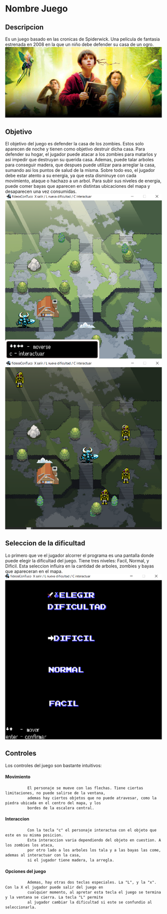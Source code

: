 # Nombre Juego
## Descripcion
 Es un juego basado en las cronicas de Spiderwick. Una pelicula de fantasia estrenada en 2008 en la que un niño debe defender su casa de un ogro.
 ![Las cronicas de Spiderwick](https://github.com/pdep-utn-frd/2021-wollok-game-object-fideoscontuco/blob/master/las-cronicas-de-spiderwick-destacada.jpg)
## Objetivo
  El objetivo del juego es defender la casa de los zombies. Estos solo aparecen de noche y tienen como objetivo destruir dicha casa. Para defender su hogar, el jugador puede atacar a los zombies para matarlos y asi impedir que destruyan su querida casa. Ademas, puede talar arboles para conseguir madera, que despues puede utilizar para arreglar la casa, sumando asi los puntos de salud de la misma. Sobre todo eso, el jugador debe estar atento a su energia, ya que esta disminuye con cada movimiento, ataque o hachazo a un arbol. Para subir sus niveles de energia, puede comer bayas que aparecen en distintas ubicaciones del mapa y desaparecen una vez consumidas.
  ![Mapa de dia](https://github.com/pdep-utn-frd/2021-wollok-game-object-fideoscontuco/blob/master/mapa-dia.png)
  ![Mapa de noche](https://github.com/pdep-utn-frd/2021-wollok-game-object-fideoscontuco/blob/master/mapa-noche.png)
## Seleccion de la dificultad
  Lo primero que ve el jugador alcorrer el programa es una pantalla donde puede elegir la dificultad del juego. Tiene tres niveles: Facil, Normal, y Dificil. Esta seleccion influira en la cantidad de arboles, zombies y bayas que apareceran en el mapa.
  ![Pantalla de Seleccion de dificultad](https://github.com/pdep-utn-frd/2021-wollok-game-object-fideoscontuco/blob/master/seleccion-dificultad.png)
## Controles
   Los controles del juego son bastante intuitivos:
   #### Movimiento
              El personaje se mueve con las flechas. Tiene ciertas limitaciones, no puede salirse de la ventana, 
              ademas hay ciertos objetos que no puede atravesar, como la piedra ubicada en el centro del mapa, y los 
              bordes de la escalera central.
   #### Interaccion
              Con la tecla "c" el personaje interactua con el objeto que este en su misma posicion. 
              Esta interaccion varia dependiendo del objeto en cuestion. A los zombies los ataca, 
              por otro lado a los arboles los tala y a las bayas las come, ademas al interactuar con la casa, 
              si el jugador tiene madera, la arregla.
   #### Opciones del juego
              Ademas, hay otras dos teclas especiales. La "L", y la "x". Con la X el jugador puede salir del juego en 
              cualquier momento, al apretar esta tecla el juego se termina y la ventana se cierra. La tecla "L" permite
              al jugador cambiar la dificultad si este se confundio al seleccionarla.
